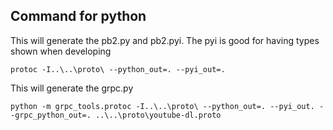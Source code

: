 ## Command for python

This will generate the pb2.py and pb2.pyi. The pyi is good for having types shown when developing

```
protoc -I..\..\proto\ --python_out=. --pyi_out=.
```

This will generate the grpc.py

```
python -m grpc_tools.protoc -I..\..\proto\ --python_out=. --pyi_out. --grpc_python_out=. ..\..\proto\youtube-dl.proto
```
